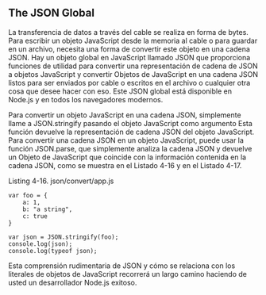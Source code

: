 ## The JSON Global

La transferencia de datos a través del cable se realiza en forma de bytes. 
Para escribir un objeto JavaScript desde la memoria al cable o
para guardar en un archivo, necesita una forma de convertir este objeto en una 
cadena JSON. Hay un objeto global en JavaScript llamado
JSON que proporciona funciones de utilidad para convertir una representación 
de cadena de JSON a objetos JavaScript y convertir
Objetos de JavaScript en una cadena JSON listos para ser enviados por cable o 
escritos en el archivo o cualquier otra cosa que desee hacer
con eso. Este JSON global está disponible en Node.js y en todos los navegadores modernos.

Para convertir un objeto JavaScript en una cadena JSON, simplemente 
llame a JSON.stringify pasando el objeto JavaScript
como argumento Esta función devuelve la representación de cadena 
JSON del objeto JavaScript. Para convertir una cadena JSON
en un objeto JavaScript, puede usar la función JSON.parse, 
que simplemente analiza la cadena JSON y devuelve un
Objeto de JavaScript que coincide con la información contenida en la cadena JSON, 
como se muestra en el Listado 4-16 y en el Listado 4-17.

Listing 4-16. json/convert/app.js
```
var foo = {
    a: 1,
    b: "a string",
    c: true
}

var json = JSON.stringify(foo);
console.log(json);
console.log(typeof json);
```

Esta comprensión rudimentaria de JSON y cómo se relaciona con los literales de objetos de JavaScript recorrerá un largo camino
haciendo de usted un desarrollador Node.js exitoso.
